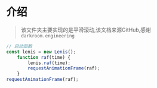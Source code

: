 # 介绍
> 该文件夹主要实现的是平滑滚动,该文档来源GitHub,感谢`darkroom.engineering`
```javascript
// 启动函数
const lenis = new Lenis();
    function raf(time) {
        lenis.raf(time);
        requestAnimationFrame(raf);
    }
requestAnimationFrame(raf);
```